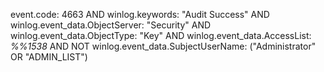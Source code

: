 event.code: 4663 AND winlog.keywords: "Audit Success" AND winlog.event_data.ObjectServer: "Security" AND winlog.event_data.ObjectType: "Key" AND winlog.event_data.AccessList: *%%1538* AND NOT winlog.event_data.SubjectUserName: ("Administrator" OR "ADMIN_LIST")

